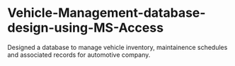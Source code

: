# Vehicle-Management-database-design-using-MS-Access
Designed a database to manage vehicle inventory, maintainence schedules and associated records for automotive company.
